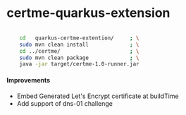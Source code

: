# certme-quarkus-extension

```bash

    cd   quarkus-certme-extention/     ; \
    sudo mvn clean install             ; \
    cd ../certme/                      ; \
    sudo mvn clean package             ; \
    java -jar target/certme-1.0-runner.jar

```

#### Improvements
  - Embed Generated Let's Encrypt certificate at buildTime
  - Add support of dns-01 challenge
